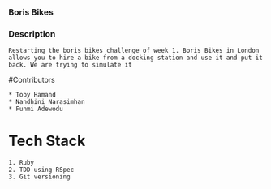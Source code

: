 ### Boris Bikes

### Description
	Restarting the boris bikes challenge of week 1. Boris Bikes in London allows you to hire a bike from a docking station and use it and put it back. We are trying to simulate it


#Contributors

	* Toby Hamand
	* Nandhini Narasimhan
	* Funmi Adewodu

# Tech Stack

	1. Ruby
	2. TDD using RSpec
	3. Git versioning
